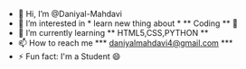 - 👋 Hi, I’m @Daniyal-Mahdavi
- 👀 I’m interested in * learn new thing about * ** Coding ** 🌟
- 🌱 I’m currently learning ** HTML5,CSS,PYTHON **
- 📫 How to reach me *** daniyalmahdavi4@gmail.com ***
- ⚡ Fun fact: I'm a Student 😄

<!---
Daniyal-Mahdavi/Daniyal-Mahdavi is a ✨ special ✨ repository because its `README.md` (this file) appears on your GitHub profile.
You can click the Preview link to take a look at your changes.
--->
